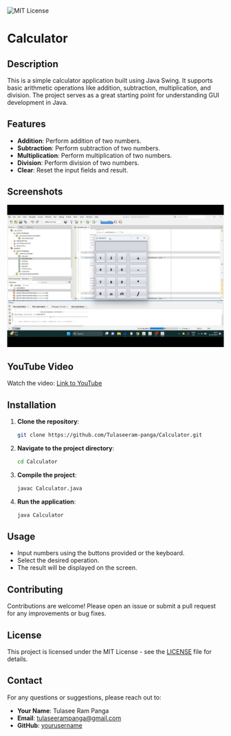 ![MIT License](https://img.shields.io/badge/license-MIT-blue.svg)

# Calculator

## Description
This is a simple calculator application built using Java Swing. It supports basic arithmetic operations like addition, subtraction, multiplication, and division. The project serves as a great starting point for understanding GUI development in Java.

## Features
- **Addition**: Perform addition of two numbers.
- **Subtraction**: Perform subtraction of two numbers.
- **Multiplication**: Perform multiplication of two numbers.
- **Division**: Perform division of two numbers.
- **Clear**: Reset the input fields and result.

## Screenshots
![Calculator Screenshot](Screenshots/IMG_20240716_152127.jpg)
## YouTube Video
Watch the video: [Link to YouTube](https://youtu.be/xpCE7HVRXzM)

## Installation
1. **Clone the repository**:
   ```bash
   git clone https://github.com/Tulaseeram-panga/Calculator.git
   ```
2. **Navigate to the project directory**:
   ```bash
   cd Calculator
   ```
3. **Compile the project**:
   ```bash
   javac Calculator.java
   ```
4. **Run the application**:
   ```bash
   java Calculator
   ```

## Usage
- Input numbers using the buttons provided or the keyboard.
- Select the desired operation.
- The result will be displayed on the screen.

## Contributing
Contributions are welcome! Please open an issue or submit a pull request for any improvements or bug fixes.

## License
This project is licensed under the MIT License - see the [LICENSE](LICENSE) file for details.

## Contact
For any questions or suggestions, please reach out to:
- **Your Name**: Tulasee Ram Panga
- **Email**:
  tulaseerampanga@gmail.com
- **GitHub**: [yourusername](https://github.com/Tulaseeram-panga)
